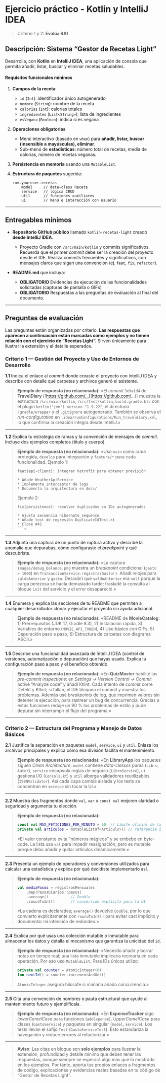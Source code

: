 # Ejercicio práctico - Kotlin y IntelliJ IDEA

> Criterio 1 y 2: **Evalúa RA1**

## Descripción: Sistema “Gestor de Recetas Light”

Desarrolla, con **Kotlin** en **IntelliJ IDEA**, una aplicación de consola que permita añadir, listar, buscar y eliminar recetas saludables.

#### Requisitos funcionales mínimos

1. **Campos de la receta**

    * `id` (`Int`): identificador único autogenerado
    * `nombre` (`String`): nombre de la receta
    * `calorias` (`Int`): calorías totales
    * `ingredientes` (`List<String>`): lista de ingredientes
    * `esVegana` (`Boolean`): indica si es vegana

2. **Operaciones obligatorias**

    * Menú interactivo (basado en `when`) para **añadir, listar, buscar (insensible a mayúsculas), eliminar**.
    * Sub-menú de **estadísticas**: número total de recetas, media de calorías, número de recetas veganas.

3. **Persistencia en memoria** usando una `MutableList`.

4. **Estructura de paquetes** sugerida:

   ```text
   com.youruser.recetas
       model     // data-class Receta
       service   // lógica CRUD
       util      // funciones auxiliares
       ui        // menú e interacción con usuario
   ```
---

## Entregables mínimos

* **Repositorio GitHub público** llamado `kotlin-recetas-light` creado **desde IntelliJ IDEA**.

    * Proyecto Gradle con `/src/main/kotlin` y commits significativos. Recuerda que el primer *commit* debe ser la creación del proyecto desde el IDE. Realiza commits frecuentes y significativos, con mensajes claros que sigan una convención (ej. `feat`, `fix`, `refactor`).
  
* **README.md** que incluya:
   * **OBLIGATORIO** Evidencias de ejecución de las funcionalidades solicitadas (capturas de pantalla o GIFs) 
   * **OBLIGATORIO** Respuestas a las preguntas de evaluación al final del documento.

---

## Preguntas de evaluación

Las preguntas están organizadas por criterio. **Las respuestas que aparecen a continuación están marcadas como ejemplos y no tienen relación con el ejercicio de “Recetas Light”.** Sirven únicamente para ilustrar la extensión y el detalle esperados.


### Criterio 1 — Gestión del Proyecto y Uso de Entornos de Desarrollo

**1.1** Indica el enlace al *commit* donde creaste el proyecto con IntelliJ IDEA y describe con detalle qué carpetas y archivos generó el asistente.

> **Ejemplo de respuesta (no relacionada):**
> «El *commit* `3e9a1d4` de **TravelDiary** ([https://github.com/...](https://github.com/...)) muestra la estructura `/src/main/kotlin`, `/src/test/kotlin`, `build.gradle.kts` con el plugin `kotlin("jvm") version "1.9.22"`, el directorio `/gradle/wrapper` y el `.gitignore` autogenerado. También se observa el *run-configuration* en `.idea/runConfigurations/Run_traveldiary.xml`, lo que confirma la creación íntegra desde IntelliJ.»

---

**1.2** Explica tu estrategia de ramas y la convención de mensajes de *commit*. Incluye dos ejemplos completos (título y cuerpo).

> **Ejemplo de respuesta (no relacionada):**
> «Uso `main` como rama protegida, `develop` para integración y `feature/*` para cada funcionalidad. Ejemplo 1:
>
> ```
> feat(api-client): integrar Retrofit para obtener previsión
>
> * Añade WeatherApiService
> * Implementa interceptor de logs
> * Documenta la arquitectura en docs/
> ```
>
> Ejemplo 2:
>
> ````
> fix(persistence): resolver duplicados en IDs autogenerados
>
> * Ajusta secuencia hibernate_sequence
> * Añade test de regresión DuplicateIdTest.kt
> * Close #42
> ```»
> ````

---

**1.3** Adjunta una captura de un punto de ruptura activo y describe la anomalía que depurabas, cómo configuraste el *breakpoint* y qué descubriste.

> **Ejemplo de respuesta (no relacionada):**
> «La captura `images/debug_balance.png` muestra un *breakpoint* condicional (`gasto > 1000`) en `TransaccionService.registrarGasto()`. Añadí relojes para `saldoAnterior` y `gasto`. Descubrí que `saldoAnterior` era `null` porque la carga perezosa se hacía demasiado tarde; trasladé la consulta al bloque `init` del servicio y el error desapareció.»

---

**1.4** Enumera y explica las secciones de tu README que permiten a cualquier desarrollador clonar y ejecutar el proyecto sin ayuda adicional.

> **Ejemplo de respuesta (no relacionada):**
> «README de **MovieCatalog**: 1) Prerrequisitos (JDK 17, Gradle 8.3), 2) Instalación rápida, 3) Variables de entorno (`MOVIE_API_TOKEN`), 4) Uso básico con GIFs, 5) Depuración paso a paso, 6) Estructura de carpetas con diagrama ASCII.»

---

**1.5** Describe una funcionalidad avanzada de IntelliJ IDEA (control de versiones, automatización o depuración) que hayas usado. Explica la configuración paso a paso y el beneficio obtenido.

> **Ejemplo de respuesta (no relacionada):**
> «En **QuizMaster** habilité las *pre-commit inspections*: en *Settings → Version Control → Commit* activé “Analyze code” y añadí Ktlint. Cada intento de *commit* corre Detekt y Ktlint; si fallan, el IDE bloquea el commit y muestra los problemas. Además usé *breakpoints* de log, que imprimen valores sin detener la ejecución, para rastrear un bug de concurrencia. Gracias a estas funciones reduje un 90 % los problemas de estilo y pude depurar sin interrumpir el flujo del programa.»

---

### Criterio 2 — Estructura del Programa y Manejo de Datos Básicos

**2.1** Justifica la separación en paquetes `model`, `service`, `ui` y `util`. Enlaza los archivos principales y explica cómo esa división facilita el mantenimiento.

> **Ejemplo de respuesta (no relacionada):**
> «En **LibraryApp** los paquetes siguen *Clean Architecture*: `model` contiene *data-classes* puras (`Libro`, `Autor`), `service` encapsula reglas de negocio (`LibroService`), `ui` gestiona I/O (`Consola.kt`) y `util` alberga validadores reutilizables (`ISBNValidator`). Así cada capa cambia aislada y los tests se concentran en `service` sin tocar la UI.»

---

**2.2** Muestra dos fragmentos donde `val`, `var` o `const val` mejoren claridad o seguridad y argumenta tu elección.

> **Ejemplo de respuesta (no relacionada):**
>
> ```kotlin
> const val MAX_PETICIONES_POR_MINUTO = 60  // Límite oficial de la API
> private val articulos = mutableListOf<Articulo>() // referencia inmutable, contenido mutable
> ```
>
> «El valor constante evita “números mágicos” y se embebe en byte-code. La lista usa `val` para impedir reasignación, pero es mutable porque debo añadir y quitar artículos dinámicamente.»

---

**2.3** Presenta un ejemplo de operadores y conversiones utilizados para calcular una estadística y explica por qué decidiste implementarlo así.

> **Ejemplo de respuesta (no relacionada):**
>
> ```kotlin
> val mediaPasos = registrosMensuales
>     .map(PasosDiarios::pasos)
>     .average()          // Double
>     .roundToInt()       // conversión explícita para la UI
> ```
>
> «La cadena es declarativa; `average()` devuelve `Double`, por lo que convierto explícitamente con `roundToInt()` para evitar cast implícito y documentar mi intención de redondeo.»

---

**2.4** Explica por qué usas una colección mutable o inmutable para almacenar los datos y detalla el mecanismo que garantiza la unicidad del `id`.

> **Ejemplo de respuesta (no relacionada):**
> «Necesito añadir y borrar notas en tiempo real; una lista inmutable implicaría recrearla en cada operación. Por eso uso `MutableList`. Para IDs únicos utilizo:
>
> ```kotlin
> private val counter = AtomicInteger(0)
> fun nextId() = counter.incrementAndGet()
> ```
>
> `AtomicInteger` asegura hilosafe si mañana añado concurrencia.»

---

**2.5** Cita una convención de nombres o pauta estructural que ayude al mantenimiento futuro y ejemplifícala.

> **Ejemplo de respuesta (no relacionada):**
> «En **ExpenseTracker** sigo *lowerCamelCase* para funciones (`addExpense`), *UpperCamelCase* para clases (`GastoService`) y paquetes en singular (`model`, `service`). Los tests llevan el sufijo `Test` (`GastoServiceTest`). Esto estandariza la navegación y reduce errores al refactorizar.»

---

> **Aviso**: Las citas en bloque son **solo ejemplos** para ilustrar la extensión, profundidad y detalle mínimo que deben tener las respuestas, aunque siempre se esperará algo más que lo mostrado en los ejemplos. Por tanto, aporta tus propios enlaces a fragmentos de código, explicaciones y evidencias reales basadas en tu código de “Gestor de Recetas Light”.
